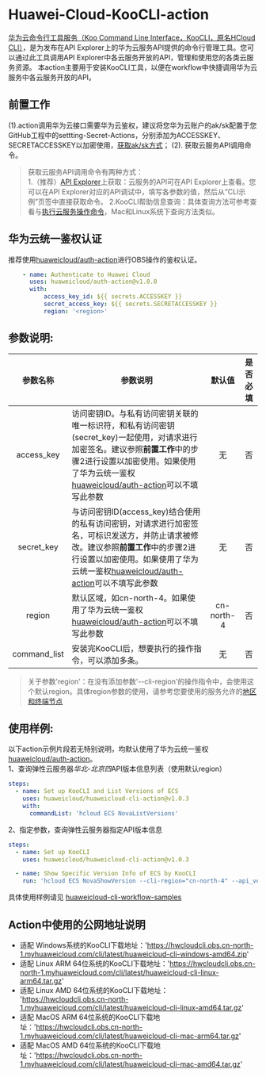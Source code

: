 # Huawei-Cloud-KooCLI-action
[华为云命令行工具服务（Koo Command Line Interface，KooCLI，原名HCloud CLI）](https://support.huaweicloud.com/productdesc-hcli/hcli_01.html)，是为发布在API Explorer上的华为云服务API提供的命令行管理工具。您可以通过此工具调用API Explorer中各云服务开放的API，管理和使用您的各类云服务资源。
本action主要用于安装KooCLI工具，以便在workflow中快捷调用华为云服务中各云服务开放的API。

## **前置工作**
(1).action调用华为云接口需要华为云鉴权，建议将您华为云账户的ak/sk配置于您GitHub工程中的settting-Secret-Actions，分别添加为ACCESSKEY、SECRETACCESSKEY以加密使用，[获取ak/sk方式](https://support.huaweicloud.com/api-obs/obs_04_0116.html)；
(2). 获取云服务API调用命令。
> 获取云服务API调用命令有两种方式：  
1.（推荐）[API Explorer](https://apiexplorer.developer.huaweicloud.com/apiexplorer/overview)上获取：云服务的API可在API Explorer上查看。您可以在API Explorer对应的API调试中，填写各参数的值，然后从“CLI示例”页签中直接获取命令。
2.KooCLI帮助信息查询：具体查询方法可参考查看与[执行云服务操作命令](https://support.huaweicloud.com/qs-hcli/hcli_02_005.html)，Mac和Linux系统下查询方法类似。

## **华为云统一鉴权认证**
推荐使用[huaweicloud/auth-action](https://github.com/huaweicloud/auth-action)进行OBS操作的鉴权认证。
```yaml
    - name: Authenticate to Huawei Cloud
      uses: huaweicloud/auth-action@v1.0.0
      with: 
          access_key_id: ${{ secrets.ACCESSKEY }} 
          secret_access_key: ${{ secrets.SECRETACCESSKEY }}
          region: '<region>'
```

## **参数说明:**
|  参数名称  |  参数说明  |  默认值  |  是否必填  |
|  :----:  |  ----  |  :----: |  :----:  |
| access_key  | 访问密钥ID。与私有访问密钥关联的唯一标识符，和私有访问密钥(secret_key)一起使用，对请求进行加密签名。建议参照**前置工作**中的步骤2进行设置以加密使用。如果使用了华为云统一鉴权[huaweicloud/auth-action](https://github.com/huaweicloud/auth-action)可以不填写此参数 |  无  |  否  |
| secret_key  | 与访问密钥ID(access_key)结合使用的私有访问密钥，对请求进行加密签名，可标识发送方，并防止请求被修改。建议参照**前置工作**中的步骤2进行设置以加密使用。如果使用了华为云统一鉴权[huaweicloud/auth-action](https://github.com/huaweicloud/auth-action)可以不填写此参数 |  无  |  否  |
| region  | 默认区域，如cn-north-4。如果使用了华为云统一鉴权[huaweicloud/auth-action](https://github.com/huaweicloud/auth-action)可以不填写此参数 |  cn-north-4  |  否  |
| command_list | 安装完KooCLI后，想要执行的操作指令，可以添加多条。 | 无 | 否 |
> 关于参数'region'：在没有添加参数'--cli-region'的操作指令中，会使用这个默认region。具体region参数的使用，请参考您要使用的服务允许的[地区和终端节点](https://developer.huaweicloud.com/endpoint)

## **使用样例:**
以下action示例片段若无特别说明，均默认使用了华为云统一鉴权[huaweicloud/auth-action](https://github.com/huaweicloud/auth-action)。  
1、查询弹性云服务器*华北-北京四*API版本信息列表（使用默认region）
```yaml
steps:
  - name: Set up KooCLI and List Versions of ECS
    uses: huaweicloud/huaweicloud-cli-action@v1.0.3
    with:
      commandList: 'hcloud ECS NovaListVersions'
```
2、指定参数，查询弹性云服务器指定API版本信息
```yaml
steps:
  - name: Set up KooCLI
    uses: huaweicloud/huaweicloud-cli-action@v1.0.3

  - name: Show Specific Version Info of ECS by KooCLI
    run: 'hcloud ECS NovaShowVersion --cli-region="cn-north-4" --api_version="v2.1"'
```

具体使用样例请见 [huaweicloud-cli-workflow-samples](https://github.com/huaweicloud/huaweicloud-cli-workflow-samples)

## Action中使用的公网地址说明
- 适配 Windows系统的KooCLI下载地址：'https://hwcloudcli.obs.cn-north-1.myhuaweicloud.com/cli/latest/huaweicloud-cli-windows-amd64.zip'
- 适配 Linux ARM 64位系统的KooCLI下载地址：'https://hwcloudcli.obs.cn-north-1.myhuaweicloud.com/cli/latest/huaweicloud-cli-linux-arm64.tar.gz'
- 适配 Linux AMD 64位系统的KooCLI下载地址： 'https://hwcloudcli.obs.cn-north-1.myhuaweicloud.com/cli/latest/huaweicloud-cli-linux-amd64.tar.gz'
- 适配 MacOS ARM 64位系统的KooCLI下载地址：'https://hwcloudcli.obs.cn-north-1.myhuaweicloud.com/cli/latest/huaweicloud-cli-mac-arm64.tar.gz'
- 适配 MacOS AMD 64位系统的KooCLI下载地址：'https://hwcloudcli.obs.cn-north-1.myhuaweicloud.com/cli/latest/huaweicloud-cli-mac-amd64.tar.gz'